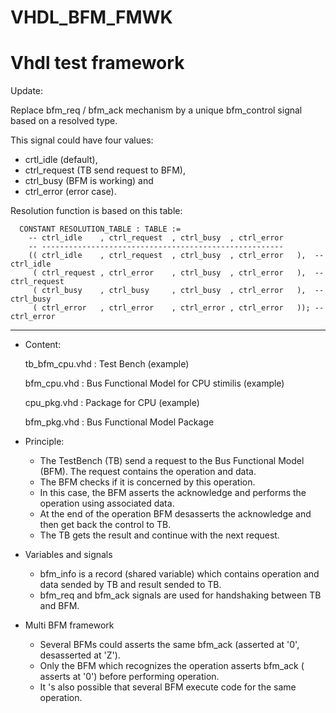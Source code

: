# VHDL_BFM_FMWK

# Vhdl test framework

Update:

Replace bfm_req / bfm_ack mechanism by a unique bfm_control signal based on a resolved type.

This signal could have four values: 
* crtl_idle (default), 
* ctrl_request (TB send request to BFM), 
* ctrl_busy (BFM is working) and 
* ctrl_error (error case).

Resolution function is based on this table:

```
  CONSTANT RESOLUTION_TABLE : TABLE :=
	-- ctrl_idle	, ctrl_request	, ctrl_busy	 , ctrl_error	
	-- ------------------------------------------------------
	(( ctrl_idle	, ctrl_request	, ctrl_busy	 , ctrl_error	),  -- ctrl_idle
	 ( ctrl_request	, ctrl_error	, ctrl_busy	 , ctrl_error	),	-- ctrl_request
	 ( ctrl_busy	, ctrl_busy		, ctrl_busy	 , ctrl_error	),  -- ctrl_busy
	 ( ctrl_error	, ctrl_error	, ctrl_error , ctrl_error	)); -- ctrl_error
 ```
 
--------------------------------------------------

* Content:

  tb_bfm_cpu.vhd    : Test Bench (example)

  bfm_cpu.vhd       : Bus Functional Model for CPU stimilis (example)

  cpu_pkg.vhd       : Package for CPU (example)

  bfm_pkg.vhd       : Bus Functional Model Package
  
* Principle:

  - The TestBench (TB) send a request to the Bus Functional Model (BFM). The request contains the operation and data.
  - The BFM checks if it is concerned by this operation.
  - In this case, the BFM asserts the acknowledge and performs the operation using associated data. 
  - At the end of the operation BFM desasserts the acknowledge and then get back the control to TB.
  - The TB gets the result and continue with the next request.
  
* Variables and signals

  - bfm_info is a record (shared variable) which contains operation and data sended by TB and result sended to TB.
  - bfm_req and bfm_ack signals are used for handshaking between TB and BFM.
  
* Multi BFM framework

  - Several BFMs could asserts the same bfm_ack (asserted at '0', desasserted at 'Z').
  - Only the BFM which recognizes the operation asserts bfm_ack ( asserts at '0') before performing operation.
  - It 's also possible that several BFM execute code for the same operation.
  
  
 
  
  
  


